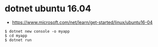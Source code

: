 # dotnet ubuntu 16.04

* https://www.microsoft.com/net/learn/get-started/linux/ubuntu16-04


```
$ dotnet new console -o myapp
$ cd myapp
$ dotnet run
```
